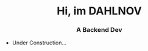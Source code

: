 <h1 align="center">Hi, im DAHLNOV</h1>
<h3 align="center">A Backend Dev</h3>

- Under Construction...

